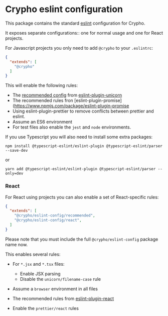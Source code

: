 # Crypho eslint configuration

This package contains the standard [eslint](https://eslint.org) configuration for Crypho.

It exposes separate configurations:: one for normal usage and one for React projects.


For Javascript projects you only need to add `@crypho` to your
`.eslintrc`:

```json
{
  "extends": [
    "@crypho"
  ]
}
```

This will enable the following rules:

* The [recommended config](https://github.com/sindresorhus/eslint-plugin-unicorn/blob/master/index.js) from [eslint-plugin-unicorn](https://github.com/sindresorhus/eslint-plugin-unicorn)
* The recommended rules fron [eslint-plugin-promise](https://www.npmjs.com/package/eslint-plugin-promise
* Using eslint-plugin-prettier to remove conflicts between prettier and eslint.
* Assume an ES6 environment
* For test files also enable the `jest` and `node` environments.

If you use Typescript you will also need to install some extra packages:

```shell
npm install @typescript-eslint/eslint-plugin @typescript-eslint/parser --save-dev
```

or

```shell
yarn add @typescript-eslint/eslint-plugin @typescript-eslint/parser --only=dev
```

### React

For React using projects you can also enable a set of React-specific rules:

```json
{
  "extends": [
    "@crypho/eslint-config/recommended",
    "@crypho/eslint-config/react",
  ]
}
```

Please note that you must include the full `@crypho/eslint-config` package name now.

This enables several rules:

* For `*.jsx` and `*.tsx` files:

  * Enable JSX parsing
  * Disable the `unicorn/filename-case` rule

* Assume a `browser` environment in all files
* The recommended rules from [eslint-plugin-react](https://www.npmjs.com/package/eslint-plugin-react)
* Enable the `prettier/react` rules
